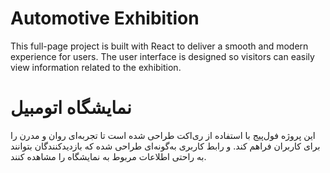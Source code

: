 # Automotive Exhibition

This full-page project is built with React to deliver a smooth and modern experience for users. The user interface is designed so visitors can easily view information related to the exhibition.



# نمایشگاه اتومبیل

این پروژه فول‌پیج با استفاده از ری‌اکت طراحی شده است تا تجربه‌ای روان و مدرن را برای کاربران فراهم کند. و رابط کاربری به‌گونه‌ای طراحی شده که بازدیدکنندگان بتوانند به راحتی اطلاعات مربوط به نمایشگاه را مشاهده کنند.
